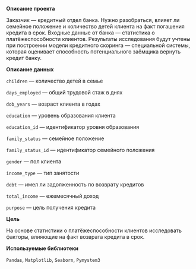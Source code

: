 **Описание проекта**

Заказчик — кредитный отдел банка. Нужно разобраться, влияет ли семейное положение и количество детей клиента на факт погашения кредита в срок. Входные данные от банка — статистика о платёжеспособности клиентов.
Результаты исследования будут учтены при построении модели кредитного скоринга — специальной системы, которая оценивает способность потенциального заёмщика вернуть кредит банку.

**Описание данных**

```children``` — количество детей в семье

```days_employed``` — общий трудовой стаж в днях

```dob_years``` — возраст клиента в годах

```education``` — уровень образования клиента

```education_id``` — идентификатор уровня образования

```family_status``` — семейное положение

```family_status_id``` — идентификатор семейного положения

```gender``` — пол клиента

```income_type``` — тип занятости

```debt``` — имел ли задолженность по возврату кредитов

```total_income``` — ежемесячный доход

```purpose``` — цель получения кредита

**Цель**

На основе статистики о платёжеспособности клиентов исследовать факторы, влияющие на факт возврата кредита в срок.

**Используемые библиотеки**

```Pandas```, ```Matplotlib```, ```Seaborn```, ```Pymystem3```
